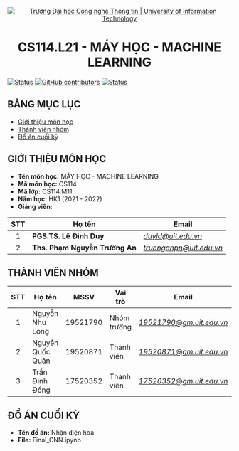 <!-- Banner -->
<p align="center">
  <a href="https://www.uit.edu.vn/" title="Trường Đại học Công nghệ Thông tin" style="border: none;">
    <img src="https://i.imgur.com/WmMnSRt.png" alt="Trường Đại học Công nghệ Thông tin | University of Information Technology">
  </a>
</p>

<!-- Title -->
<h1 align="center"><b>CS114.L21 - MÁY HỌC - MACHINE LEARNING</b></h1>

[![Status](https://img.shields.io/badge/status-woking-brightgreen?style=flat-square)](https://github.com/caohungphu/CS114.L21)
[![GitHub contributors](https://img.shields.io/github/contributors/caohungphu/CS114.L21?style=flat-square)](https://github.com/caohungphu/CS114.L21/graphs/contributors)
[![Status](https://img.shields.io/badge/language-python-green?style=flat-square)](https://github.com/caohungphu/CS114.L21)

<!-- Main -->

## BẢNG MỤC LỤC
* [Giới thiệu môn học](#giới-thiệu-môn-học)
* [Thành viên nhóm](#thành-viên-nhóm)
* [Đồ án cuối kỳ](#đồ-án-cuối-kỳ)

## GIỚI THIỆU MÔN HỌC
* **Tên môn học:** MÁY HỌC - MACHINE LEARNING
* **Mã môn học:** CS114
* **Mã lớp:** CS114.M11
* **Năm học:** HK1 (2021 - 2022)
* **Giảng viên:**
 
| STT | Họ tên | Email |
| :---: | --- | --- |
| 1 | **PGS.TS. Lê Đình Duy** | *duyld@uit.edu.vn* |
| 2 | **Ths. Phạm Nguyễn Trường An** | *truonganpn@uit.edu.vn* |

## THÀNH VIÊN NHÓM
| STT | Họ tên | MSSV | Vai trò | Email | Facebook |
| :---: | --- | --- | --- | --- | --- |
| 1 | Nguyễn Như Long | 19521790 | Nhóm trưởng | *19521790@gm.uit.edu.vn* | [Long Như Nguyễn](https://www.facebook.com/profile.php?id=100010702758894) |
| 2 | Nguyễn Quốc Quân | 19520871 | Thành viên | *19520871@gm.uit.edu.vn* | [Nguyễn Quân](https://www.facebook.com/profile.php?id=100009406876835) |
| 3 | Trần Đình Đồng | 17520352 | Thành viên | *17520352@gm.uit.edu.vn* |[Đình Đồng](https://www.facebook.com/dodizzz) |

## ĐỒ ÁN CUỐI KỲ
* **Tên đồ án:** Nhận diện hoa
* **File:** Final_CNN.ipynb 

